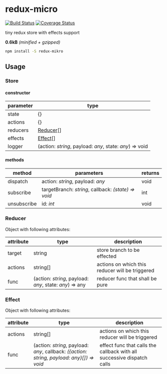 # redux-micro
[![Build Status](https://travis-ci.org/coding-intl/micro-redux.svg?branch=master)](https://travis-ci.org/coding-intl/micro-redux)
[![Coverage Status](https://coveralls.io/repos/github/coding-intl/redux-micro/badge.svg?branch=master)](https://coveralls.io/github/coding-intl/redux-micro?branch=master)

tiny redux store with effects support

**0.6kB** _(minified + gzipped)_

``` bash
npm install -S redux-mikro
```


## Usage
### Store
#### constructor
| parameter | type |
|---------|--------|
| state | {} |
| actions | {} |
| reducers | [Reducer](#reducer)\[\] |
| effects | [Effect](#effect)\[\] |
| logger | (action: _string_, payload: _any_, state: _any_) => void |

#### methods
| method | parameters | returns |
|--------|------------|---------|
| dispatch | action: _string_, payload: _any_ | void |
| subscribe | targetBranch: _string_, callback: _(state) => void_ | int |
| unsubscribe | id: _int_ | void |


### Reducer
Object with following attributes:

| attribute | type | description |
|-----------|------|-------------|
| target    | string | store branch to be effected
| actions | string[] | actions on which this reducer will be triggered |
| func | (action: _string_, payload: _any_, state: _any_) => any | reducer func that shall be pure |

### Effect
Object with following attributes:

| attribute | type | description |
|-----------|------|-------------|
| actions | string[] | actions on which this reducer will be triggered |
| func | (action: _string_, payload: _any_, callback: _({action: string, payload: any}\[\]) => void_ | effect func that calls the callback with all successive dispatch calls |

